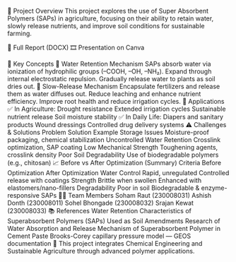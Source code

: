📌 Project Overview
This project explores the use of Super Absorbent Polymers (SAPs) in agriculture, focusing on their ability to retain water, slowly release nutrients, and improve soil conditions for sustainable farming.

📄 Full Report (DOCX)
🎞️ Presentation on Canva

🧪 Key Concepts
🌊 Water Retention Mechanism
SAPs absorb water via ionization of hydrophilic groups (–COOH, –OH, –NH₂).
Expand through internal electrostatic repulsion.
Gradually release water to plants as soil dries out.
🧫 Slow-Release Mechanism
Encapsulate fertilizers and release them as water diffuses out.
Reduce leaching and enhance nutrient efficiency.
Improve root health and reduce irrigation cycles.
🌾 Applications
✅ In Agriculture:
Drought resistance
Extended irrigation cycles
Sustainable nutrient release
Soil moisture stability
✅ In Daily Life:
Diapers and sanitary products
Wound dressings
Controlled drug delivery systems
⚠️ Challenges & Solutions
Problem	Solution Example
Storage Issues	Moisture-proof packaging, chemical stabilization
Uncontrolled Water Retention	Crosslink optimization, SAP coating
Low Mechanical Strength	Toughening agents, crosslink density
Poor Soil Degradability	Use of biodegradable polymers (e.g., chitosan)
📈 Before vs After Optimization (Summary)
Criteria	Before Optimization	After Optimization
Water Control	Rapid, unregulated	Controlled release with coatings
Strength	Brittle when swollen	Enhanced with elastomers/nano-fillers
Degradability	Poor in soil	Biodegradable & enzyme-responsive SAPs
👨‍💻 Team Members
Soham Raut (230008031)
Ashish Donth (230008011)
Sohel Bhongade (230008032)
Srajan Kewat (230008033)
📚 References
Water Retention Characteristics of Superabsorbent Polymers (SAPs) Used as Soil Amendments
Research of Water Absorption and Release Mechanism of Superabsorbent Polymer in Cement Paste
Brooks-Corey capillary pressure model — GEOS documentation
🔬 This project integrates Chemical Engineering and Sustainable Agriculture through advanced polymer applications.

